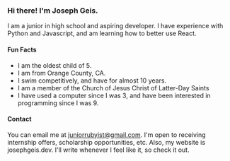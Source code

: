 ### Hi there! I'm Joseph Geis.

I am a junior in high school and aspiring developer. I have experience with Python and Javascript, and am learning how to better use React.

#### Fun Facts

- I am the oldest child of 5.
- I am from Orange County, CA.
- I swim competitively, and have for almost 10 years.
- I am a member of the Church of Jesus Christ of Latter-Day Saints
- I have used a computer since I was 3, and have been interested in programming since I was 9.

#### Contact

You can email me at juniorrubyist@gmail.com. I'm open to receiving internship offers, scholarship opportunities, etc. Also, my website is josephgeis.dev. I'll write whenever I feel like it, so check it out.

<!--
**juniorRubyist/juniorRubyist** is a ✨ _special_ ✨ repository because its `README.md` (this file) appears on your GitHub profile.

Here are some ideas to get you started:

- 🔭 I’m currently working on ...
- 🌱 I’m currently learning ...
- 👯 I’m looking to collaborate on ...
- 🤔 I’m looking for help with ...
- 💬 Ask me about ...
- 📫 How to reach me: ...
- 😄 Pronouns: ...
- ⚡ Fun fact: ...
-->
